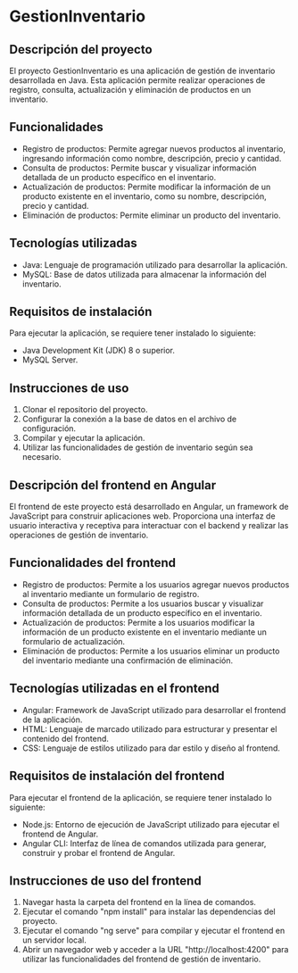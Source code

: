 # GestionInventario

## Descripción del proyecto

El proyecto GestionInventario es una aplicación de gestión de inventario desarrollada en Java. Esta aplicación permite realizar operaciones de registro, consulta, actualización y eliminación de productos en un inventario.

## Funcionalidades

- Registro de productos: Permite agregar nuevos productos al inventario, ingresando información como nombre, descripción, precio y cantidad.
- Consulta de productos: Permite buscar y visualizar información detallada de un producto específico en el inventario.
- Actualización de productos: Permite modificar la información de un producto existente en el inventario, como su nombre, descripción, precio y cantidad.
- Eliminación de productos: Permite eliminar un producto del inventario.

## Tecnologías utilizadas

- Java: Lenguaje de programación utilizado para desarrollar la aplicación.
- MySQL: Base de datos utilizada para almacenar la información del inventario.

## Requisitos de instalación

Para ejecutar la aplicación, se requiere tener instalado lo siguiente:

- Java Development Kit (JDK) 8 o superior.
- MySQL Server.

## Instrucciones de uso

1. Clonar el repositorio del proyecto.
2. Configurar la conexión a la base de datos en el archivo de configuración.
3. Compilar y ejecutar la aplicación.
4. Utilizar las funcionalidades de gestión de inventario según sea necesario.

## Descripción del frontend en Angular

El frontend de este proyecto está desarrollado en Angular, un framework de JavaScript para construir aplicaciones web. Proporciona una interfaz de usuario interactiva y receptiva para interactuar con el backend y realizar las operaciones de gestión de inventario.

## Funcionalidades del frontend

- Registro de productos: Permite a los usuarios agregar nuevos productos al inventario mediante un formulario de registro.
- Consulta de productos: Permite a los usuarios buscar y visualizar información detallada de un producto específico en el inventario.
- Actualización de productos: Permite a los usuarios modificar la información de un producto existente en el inventario mediante un formulario de actualización.
- Eliminación de productos: Permite a los usuarios eliminar un producto del inventario mediante una confirmación de eliminación.

## Tecnologías utilizadas en el frontend

- Angular: Framework de JavaScript utilizado para desarrollar el frontend de la aplicación.
- HTML: Lenguaje de marcado utilizado para estructurar y presentar el contenido del frontend.
- CSS: Lenguaje de estilos utilizado para dar estilo y diseño al frontend.

## Requisitos de instalación del frontend

Para ejecutar el frontend de la aplicación, se requiere tener instalado lo siguiente:

- Node.js: Entorno de ejecución de JavaScript utilizado para ejecutar el frontend de Angular.
- Angular CLI: Interfaz de línea de comandos utilizada para generar, construir y probar el frontend de Angular.

## Instrucciones de uso del frontend

1. Navegar hasta la carpeta del frontend en la línea de comandos.
2. Ejecutar el comando "npm install" para instalar las dependencias del proyecto.
3. Ejecutar el comando "ng serve" para compilar y ejecutar el frontend en un servidor local.
4. Abrir un navegador web y acceder a la URL "http://localhost:4200" para utilizar las funcionalidades del frontend de gestión de inventario.